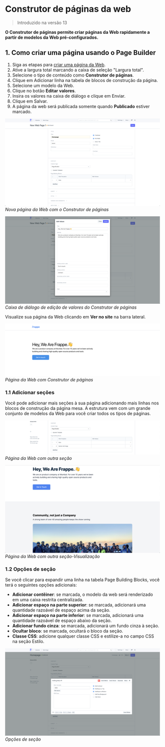# Construtor de páginas da web




> 
> Introduzido na versão 13
> 
> 
> 


**O Construtor de páginas permite criar páginas da Web rapidamente a partir de modelos da Web pré-configurados.**


## 1. Como criar uma página usando o Page Builder


1. Siga as etapas para [criar uma página da Web](/docs/pt/website/web-page).
2. Ative a largura total marcando a caixa de seleção "Largura total".
3. Selecione o tipo de conteúdo como **Construtor de páginas**.
4. Clique em Adicionar linha na tabela de blocos de construção da página.
5. Selecione um modelo da Web.
6. Clique no botão **Editar valores**.
7. Insira os valores na caixa de diálogo e clique em Enviar.
8. Clique em Salvar.
9. A página da web será publicada somente quando **Publicado** estiver marcado.


![Nova página da Web com o Page Builder](/files/new-web-page-with-page-builder.png)
*Nova página da Web com o Construtor de páginas*


![Caixa de diálogo de edição de valores do Construtor de páginas](/files/page-builder-edit-values-dialog.png)
*Caixa de diálogo de edição de valores do Construtor de páginas*


Visualize sua página da Web clicando em **Ver no site** na barra lateral.


![Página da Web](/files/web-page-with-page-builder-preview.png)
*Página da Web com Construtor de páginas*


### 1.1 Adicionar seções


Você pode adicionar mais seções à sua página adicionando mais linhas nos blocos de construção da página
mesa. A estrutura vem com um grande conjunto de modelos da Web para você criar
todos os tipos de páginas.


![Mais seções](/files/web-page-with-more-sections.png)
*Página da Web com outra seção*


![Mais seções-Visualização](/files/web-page-with-more-sections-preview.png)
*Página da Web com outra seção-Visualização*


### 1.2 Opções de seção


Se você clicar para expandir uma linha na tabela Page Building Blocks, você terá o
seguintes opções adicionais:


* **Adicionar contêiner**: se marcada, o modelo da web será renderizado em uma caixa restrita centralizada.
* **Adicionar espaço na parte superior**: se marcada, adicionará uma quantidade razoável de espaço acima da seção.
* **Adicionar espaço na parte inferior**: se marcada, adicionará uma quantidade razoável de espaço abaixo da seção.
* **Adicionar fundo cinza**: se marcada, adicionará um fundo cinza à seção.
* **Ocultar bloco**: se marcada, ocultará o bloco da seção.
* **Classe CSS**: adicione qualquer classe CSS e estilize-a no campo CSS na seção Estilo.


![Opções de seção](/files/page-builder-section-options.png)
*Opções de seção*



